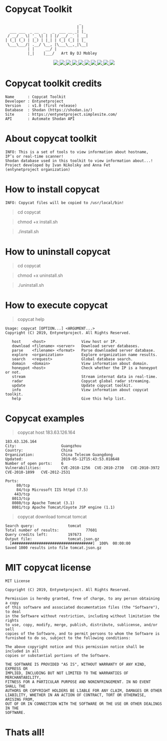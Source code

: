 # Copycat Toolkit
                                     _   
                                    | |  
      ___ ___  _ __  _   _  ___ __ _| |_ 
     / __/ _ \| '_ \| | | |/ __/ _` | __|
    | (_| (_) | |_) | |_| | (_| (_| | |_ 
     \___\___/| .__/ \__, |\___\__,_|\__|
              | |     __/ |              
              |_|    |___/   Art By DJ Mobley           

<p align="center">
  <a href="http://entynetproject.simplesite.com/">
    <img src="https://img.shields.io/badge/entynetproject-Ivan%20Nikolsky-blue.svg">
  </a>
  <a href="http://entynetproject.simplesite.com/">
      <img src="https://img.shields.io/badge/entynetproject-Anna%20Fet-red.svg">
  </a> 
  <a href="https://github.com/entynetproject/copycat/releases">
    <img src="https://img.shields.io/github/release/entynetproject/copycat.svg">
  </a>
  <a href="http://entynetproject.simplesite.com/">
    <img src="https://img.shields.io/badge/site-entynetproject-green.svg?maxAge=2592000">
  </a>
  <a href="https://ru.m.wikipedia.org/wiki/Python">
    <img src="https://img.shields.io/badge/language-python-blue.svg">
 </a>
  <a href="https://shodan.io/">
      <img src="https://img.shields.io/badge/database-shodan-red.svg?maxAge=2592000">
 </a>
  <a href="https://github.com/entynetproject/copycat/issues?q=is%3Aissue+is%3Aclosed">
      <img src="https://img.shields.io/github/issues/entynetproject/copycat.svg">
  </a>
  <a href="https://github.com/entynetproject/ECLI">
      <img src="https://img.shields.io/badge/files-7-red.svg?maxAge=2592000">
  </a>
  <a href="https://github.com/entynetproject/ECLI/wiki">
      <img src="https://img.shields.io/badge/wiki%20-copycat-lightgrey.svg">
 </a>
  <a href="https://mobile.twitter.com/copycat_toolkit">
    <img src="https://img.shields.io/badge/twitter-copycat-blue.svg">
 </a>
</p>

# Copycat toolkit credits
   
    Name      : Copycat Toolkit 
    Developer : Entynetproject
    Version   : v1.0 (first release)
    Database  : Shodan (https://shodan.io/)
    Site      : https://entynetproject.simplesite.com/
    API       : Automate Shodan API

# About copycat toolkit

    INFO: This is a set of tools to view information about hostname, 
    IP’s or real-time scanner! 
    Shodan database used in this toolkit to view information about...! 
    Project developed by Ivan Nikolsky and Anna Fet 
    (entynetproject organization)
    
# How to install copycat

    INFO: Copycat files will be copied to /usr/local/bin!
    
> cd copycat

> chmod +x install.sh

> ./install.sh

# How to uninstall copycat

> cd copycat

> chmod +x uninstall.sh

> ./uninstall.sh

# How to execute copycat

> copycat help

    Usage: copycat [OPTION...] <ARGUMENT...>
    Copyright (C) 2019, Entynetproject. All Rights Reserved.
 
       host     <host>                View host or IP.
       download <filename> <server>   Download server databases.
       parse    <filename> <format>   Parse downloaded server database.
       explore  <organization>        Explore organization name results.                 
       search   <request>             Global database search.
       domain   <domain>              View information about domain.
       honeypot <host>                Check whether the IP is a honeypot or not.
       stream                         Stream internat data in real-time.
       radar                          Copycat global radar streaming.
       update                         Update copycat toolkit.
       info                           View information about copycat toolkit.
       help                           Give this help list.
       
 # Copycat examples
 
> copycat host 183.63.126.164
 
    183.63.126.164
    City:                    Guangzhou
    Country:                 China
    Organization:            China Telecom Guangdong
    Updated:                 2019-05-12T15:43:53.018648
    Number of open ports:    6
    Vulnerabilities:         CVE-2010-1256	CVE-2010-2730	CVE-2010-3972	CVE-2010-1899	CVE-2012-2531	

    Ports:
         80/tcp  
         84/tcp Microsoft IIS httpd (7.5)
        443/tcp  
       8013/tcp  
       8080/tcp Apache Tomcat (3.1)
       8081/tcp Apache Tomcat/Coyote JSP engine (1.1)
       
> copycat download tomcat tomcat

    Search query:			    tomcat
    Total number of results:            77601
    Query credits left:		    197673
    Output file:			    tomcat.json.gz
      [####################################]  100%  00:00:00
    Saved 1000 results into file tomcat.json.gz
    
# MIT copycat license

    MIT License

    Copyright (C) 2019, Entynetproject. All Rights Reserved.

    Permission is hereby granted, free of charge, to any person obtaining a copy
    of this software and associated documentation files (the "Software"), to deal
    in the Software without restriction, including without limitation the rights
    to use, copy, modify, merge, publish, distribute, sublicense, and/or sell
    copies of the Software, and to permit persons to whom the Software is
    furnished to do so, subject to the following conditions:

    The above copyright notice and this permission notice shall be included in all
    copies or substantial portions of the Software.

    THE SOFTWARE IS PROVIDED "AS IS", WITHOUT WARRANTY OF ANY KIND, EXPRESS OR
    IMPLIED, INCLUDING BUT NOT LIMITED TO THE WARRANTIES OF MERCHANTABILITY,
    FITNESS FOR A PARTICULAR PURPOSE AND NONINFRINGEMENT. IN NO EVENT SHALL THE
    AUTHORS OR COPYRIGHT HOLDERS BE LIABLE FOR ANY CLAIM, DAMAGES OR OTHER
    LIABILITY, WHETHER IN AN ACTION OF CONTRACT, TORT OR OTHERWISE, ARISING FROM,
    OUT OF OR IN CONNECTION WITH THE SOFTWARE OR THE USE OR OTHER DEALINGS IN THE
    SOFTWARE.

# Thats all!
 
